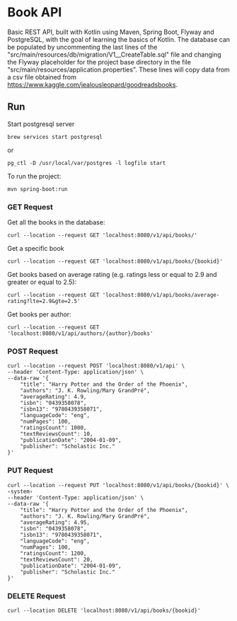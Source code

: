 # Book API

Basic REST API, built with Kotlin using Maven, Spring Boot, Flyway and PostgreSQL, with the goal of learning the basics of Kotlin. The database can be populated by uncommenting the last lines of the "src/main/resources/db/migration/V1__CreateTable.sql" file and changing the Flyway placeholder for the project base directory in the file "src/main/resources/application.properties". These lines will copy data from a csv file obtained from https://www.kaggle.com/jealousleopard/goodreadsbooks.

## Run 
Start postgresql server
```shell
brew services start postgresql
```

or

```shell
pg_ctl -D /usr/local/var/postgres -l logfile start
```

To run the project:

```
mvn spring-boot:run
```

### GET Request

Get all the books in the database:
```shell
curl --location --request GET 'localhost:8080/v1/api/books/'
```

Get a specific book
```shell
curl --location --request GET 'localhost:8080/v1/api/books/{bookid}'
```

Get books based on average rating (e.g. ratings less or equal to 2.9 and greater or equal to 2.5):
```shell
curl --location --request GET 'localhost:8080/v1/api/books/average-rating?lte=2.9&gte=2.5'
```

Get books per author:
```shell
curl --location --request GET 'localhost:8080/v1/api/authors/{author}/books'
```

### POST Request

```shell
curl --location --request POST 'localhost:8080/v1/api' \
--header 'Content-Type: application/json' \
--data-raw '{
    "title": "Harry Potter and the Order of the Phoenix",
    "authors": "J. K. Rowling/Mary GrandPré",
    "averageRating": 4.9,
    "isbn": "0439358078",
    "isbn13": "9780439358071",
    "languageCode": "eng",
    "numPages": 100,
    "ratingsCount": 1000,
    "textReviewsCount": 10,
    "publicationDate": "2004-01-09",
    "publisher": "Scholastic Inc."
}'
```

### PUT Request

```shell
curl --location --request PUT 'localhost:8080/v1/api/books/{bookid}' \                                                                                              ‹system›
--header 'Content-Type: application/json' \
--data-raw '{
    "title": "Harry Potter and the Order of the Phoenix",
    "authors": "J. K. Rowling/Mary GrandPré",
    "averageRating": 4.95,
    "isbn": "0439358078",
    "isbn13": "9780439358071",
    "languageCode": "eng",
    "numPages": 100,
    "ratingsCount": 1200,
    "textReviewsCount": 20,
    "publicationDate": "2004-01-09",
    "publisher": "Scholastic Inc."
}'
```

### DELETE Request
```shell
curl --location DELETE 'localhost:8080/v1/api/books/{bookid}'
```
